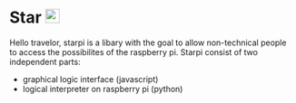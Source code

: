# Star <img height="25" alt="portfolio_view" src="https://upload.wikimedia.org/wikipedia/commons/thumb/2/2e/Pi-symbol.svg/794px-Pi-symbol.svg.png">

Hello travelor, starpi is a libary with the goal to allow non-technical people to access the possibilites of the raspberry pi.
Starpi consist of two independent parts:
- graphical logic interface (javascript)
- logical interpreter on raspberry pi (python)
